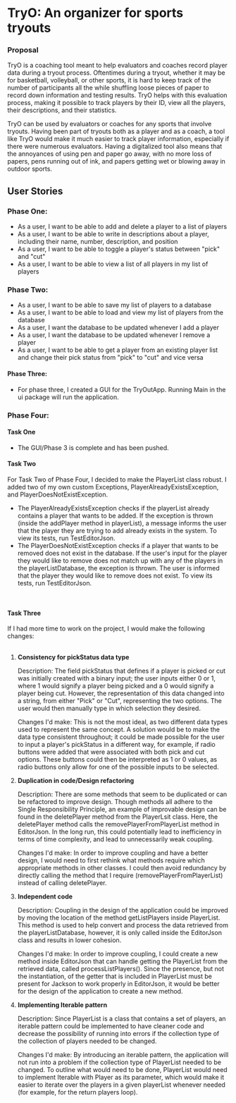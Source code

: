 # TryO: An organizer for sports tryouts

### Proposal

TryO is a coaching tool meant to help evaluators and coaches record player data during a tryout process.
Oftentimes during a tryout, whether it may be for basketball, volleyball, or other sports, it is hard to keep
track of the number of participants all the while shuffling loose pieces of paper to record down information 
and testing results. TryO helps with this evaluation process, making it possible to track players by their ID, view
all the players, their descriptions, and their statistics.

TryO can be used by evaluators or coaches for any sports that involve tryouts. Having been part of tryouts
both as a player and as a coach, a tool like TryO would make it much easier to track player information, 
especially if there were numerous evaluators. Having a digitalized tool also means that the annoyances of using
pen and paper go away, with no more loss of papers, pens running out of ink, and papers getting wet or blowing
away in outdoor sports. 

## User Stories

<h3> Phase One: </h3>

- As a user, I want to be able to add and delete a player to a list of players
- As a user, I want to be able to write in descriptions about a player, including their
name, number, description, and position
- As a user, I want to be able to toggle a player's status between "pick" and "cut"
- As a user, I want to be able to view a list of all players in my list of players

<h3> Phase Two: </h3>

- As a user, I want to be able to save my list of players to a database
- As a user, I want to be able to load and view my list of players from the database
- As a user, I want the database to be updated whenever I add a player
- As a user, I want the database to be updated whenever I remove a player
- As a user, I want to be able to get a player from an existing player list and change their pick status from "pick" 
to "cut" and vice versa

<h4> Phase Three: </h4>
<ul>
<li>For phase three, I created a GUI for the TryOutApp. Running Main in the ui package will run the application. </li>
</ul>

<h3> Phase Four: </h3>
<h4> Task One </h4>
<ul>
<li>The GUI/Phase 3 is complete and has been pushed.</li></ul>
<h4> Task Two </h4>
For Task Two of Phase Four, I decided to make the PlayerList class robust. I added two of my own custom Exceptions, 
PlayerAlreadyExistsException, and PlayerDoesNotExistException. <br />
<ul>
<li>The PlayerAlreadyExistsException checks if the playerList already contains a player that wants to be added. If the 
exception is thrown (inside the addPlayer method in playerList), a message informs the user that the player they are 
trying to add already exists in the system. To view its tests, run TestEditorJson.</li>
<li>The PlayerDoesNotExistException checks if a player that wants to be removed does not exist in the database. If the 
user's input for the player they would like to remove does not match up with any of the players in the 
playerListDatabase, the exception is thrown. The user is informed that the player they would like to remove does not 
exist. To view its tests, run TestEditorJson.</li></ul> <br />


<h4> Task Three </h4>
If I had more time to work on the project, I would make the following changes: <br><br>

1. **Consistency for pickStatus data type**
    <p>Description: The field pickStatus that defines if a player is picked or cut was initially created with a 
    binary input; the user inputs either 0 or 1, where 1 would signify a player being picked and a 0 would signify
    a player being cut. However, the representation of this data changed into a string, from either "Pick" or "Cut", 
    representing the two options. The user would then manually type in which selection they desired. </p>
    <p>Changes I'd make: This is not the most ideal, as two different data types used to represent the same concept.
    A solution would be to make the data type consistent throughout; it could be made possible for the user to input
    a player's pickStatus in a different way, for example, if radio buttons were added that were associated with both
    pick and cut options. These buttons could then be interpreted as 1 or 0 values, as radio buttons only allow for 
    one of the possible inputs to be selected. </p>
2. **Duplication in code/Design refactoring**  
    <p>Description: There are some methods that seem to be duplicated or can be refactored to improve design. Though
    methods all adhere to the Single Responsibility Principle, an example of improvable design can be found in the 
     deletePlayer method from the PlayerLsit class. Here, the deletePlayer method calls the removePlayerFromPlayerList 
     method in EditorJson. In the long run, this could potentially lead to inefficiency in terms of time complexity, 
     and lead to unnecessarily weak coupling.</p>
    <p>Changes I'd make: In order to improve coupling and have a better design, I would need to first rethink what 
    methods require which appropriate methods in other classes. I could then avoid redundancy by directly calling the
     method that I require (removePlayerFromPlayerList) instead of calling deletePlayer.</p>
3. **Independent code**
    <p>Description: Coupling in the design of the application could be improved by moving the location of the method
    getListPlayers inside PlayerList. This method is used to help convert and process the data retrieved from the 
    playerListDatabase, however, it is only called inside the EditorJson class and results in lower cohesion. </p>
    <p>Changes I'd make: In order to improve coupling, I could create a new method inside EditorJson that can handle
    getting the PlayerList from the retrieved data, called processListPlayers(). Since the presence, but not the
     instantiation, of the getter that is included in PlayerList must be present for Jackson to work properly in 
     EditorJson, it would be better for the design of the application to create a new method. </p>
 4. **Implementing Iterable pattern**
    <p>Description: Since PlayerList is a class that contains a set of players, an iterable pattern could be implemented
    to have cleaner code and decrease the possibility of running into errors if the collection type of the collection 
    of players needed to be changed.</p>
    <p>Changes I'd make: By introducing an iterable pattern, the application will not run into a problem if the 
    collection type of PlayerList needed to be changed. To outline what would need to be done, PlayerList would need to 
    implement Iterable with Player as its parameter, which would make it easier to iterate over the players in a given
    playerList whenever needed (for example, for the return players loop).</p>